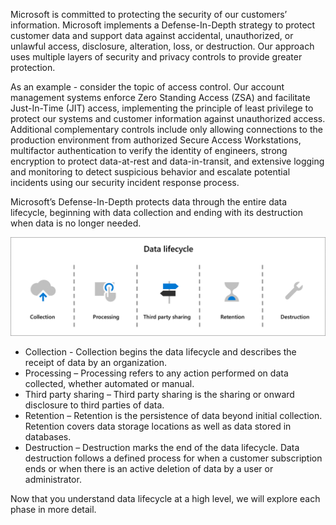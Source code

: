 Microsoft is committed to protecting the security of our customers’ information. Microsoft implements a Defense-In-Depth strategy to protect customer data and support data against accidental, unauthorized, or unlawful access, disclosure, alteration, loss, or destruction. Our approach uses multiple layers of security and privacy controls to provide greater protection.

As an example - consider the topic of access control. Our account management systems enforce Zero Standing Access (ZSA) and facilitate Just-In-Time (JIT) access, implementing the principle of least privilege to protect our systems and customer information against unauthorized access. Additional complementary controls include only allowing connections to the production environment from authorized Secure Access Workstations, multifactor authentication to verify the identity of engineers, strong encryption to protect data-at-rest and data-in-transit, and extensive logging and monitoring to detect suspicious behavior and escalate potential incidents using our security incident response process.

Microsoft’s Defense-In-Depth protects data through the entire data lifecycle, beginning with data collection and ending with its destruction when data is no longer needed.

![data lifecycle workflow - starting from collection, processing, third party sharing, retention, and destruction](../media/data-lifecycle.png)

- Collection - Collection begins the data lifecycle and describes the receipt of data by an organization.
- Processing – Processing refers to any action performed on data collected, whether automated or manual.
- Third party sharing – Third party sharing is the sharing or onward disclosure to third parties of data.
- Retention – Retention is the persistence of data beyond initial collection. Retention covers data storage locations as well as data stored in databases.
- Destruction – Destruction marks the end of the data lifecycle. Data destruction follows a defined process for when a customer subscription ends or when there is an active deletion of data by a user or administrator.

Now that you understand data lifecycle at a high level, we will explore each phase in more detail.
